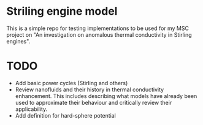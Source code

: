 # Striling engine model

This is a simple repo for testing implementations to be used for my MSC project on "An investigation on anomalous thermal conductivity in Stirling engines".

# TODO
-   Add basic power cycles (Stirling and others)
-   Review nanofluids and their history in thermal conductivity enhancement. This includes describing what models have already been used to approximate their behaviour and critically review their applicability.
-   Add definition for hard-sphere potential
